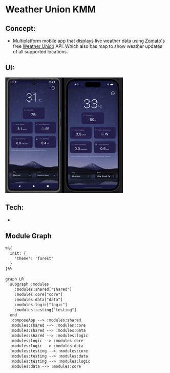 # Weather Union KMM

## Concept:
- Multiplatform mobile app that displays live weather data using [Zomato](https://www.zomato.com/)'s free [Weather Union](https://www.weatherunion.com/) API. Which also has map to show weather updates of all supported locations.

## UI:
![Weather Union KMM UI Recording](https://github.com/areebmomin/Weather-Union-KMM/blob/main/assets/Weather%20Union%20Recording.gif)

## Tech:
- 

## Module Graph

```mermaid
%%{
  init: {
    'theme': 'forest'
  }
}%%

graph LR
  subgraph :modules
    :modules:shared["shared"]
    :modules:core["core"]
    :modules:data["data"]
    :modules:logic["logic"]
    :modules:testing["testing"]
  end
  :composeApp --> :modules:shared
  :modules:shared --> :modules:core
  :modules:shared --> :modules:data
  :modules:shared --> :modules:logic
  :modules:logic --> :modules:core
  :modules:logic --> :modules:data
  :modules:testing --> :modules:core
  :modules:testing --> :modules:data
  :modules:testing --> :modules:logic
  :modules:data --> :modules:core
```
